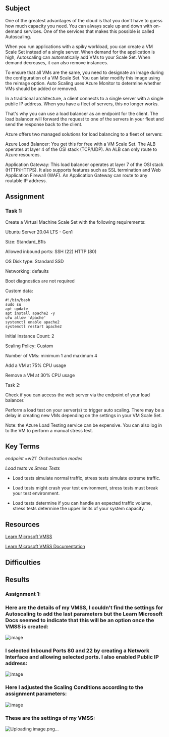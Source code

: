 ## Subject

One of the greatest advantages of the cloud is that you don't have to guess how much capacity you need. You can always scale up and down with on-demand services. One of the services that makes this possible is called Autoscaling.

When you run applications with a spiky workload, you can create a VM Scale Set instead of a single server. When demand for the application is high, Autoscaling can automatically add VMs to your Scale Set. When demand decreases, it can also remove instances.

To ensure that all VMs are the same, you need to designate an image during the configuration of a VM Scale Set. You can later modify this image using the reimage option. Auto Scaling uses Azure Monitor to determine whether VMs should be added or removed.

In a traditional architecture, a client connects to a single server with a single public IP address. When you have a fleet of servers, this no longer works. 

That's why you can use a load balancer as an endpoint for the client. The load balancer will forward the request to one of the servers in your fleet and send the response back to the client.

Azure offers two managed solutions for load balancing to a fleet of servers:

Azure Load Balancer: You get this for free with a VM Scale Set. The ALB operates at layer 4 of the OSI stack (TCP/UDP). An ALB can only route to Azure resources.

Application Gateway: This load balancer operates at layer 7 of the OSI stack (HTTP/HTTPS). It also supports features such as SSL termination and Web Application Firewall (WAF). An Application Gateway can route to any routable IP address.



## Assignment

###  Task 1:
Create a Virtual Machine Scale Set with the following requirements:

Ubuntu Server 20.04 LTS - Gen1

Size: Standard_B1ls

Allowed inbound ports:
SSH (22)
HTTP (80)

OS Disk type: Standard SSD

Networking: defaults

Boot diagnostics are not required

Custom data:

```
#!/bin/bash
sudo su
apt update
apt install apache2 -y
ufw allow 'Apache'
systemctl enable apache2
systemctl restart apache2
```

Initial Instance Count: 2

Scaling Policy: Custom

Number of VMs: minimum 1 and maximum 4

Add a VM at 75% CPU usage

Remove a VM at 30% CPU usage

 Task 2:
 
Check if you can access the web server via the endpoint of your load balancer.

Perform a load test on your server(s) to trigger auto scaling. There may be a delay in creating new VMs depending on the settings in your VM Scale Set. 

Note: the Azure Load Testing service can be expensive. You can also log in to the VM to perform a manual stress test.

##  Key Terms

*endpoint*
=w21`
*Orchestration modes*

*Load tests vs Stress Tests*

*  Load tests simulate normal traffic, stress tests simulate extreme traffic.

*  Load tests might crash your test environment, stress tests must break your test environment.

*  Load tests determine if you can handle an expected traffic volume, stress tests determine the upper limits of your system capacity.

##  Resources

[Learn Microsoft VMSS](https://azure.microsoft.com/en-us/products/virtual-machine-scale-sets/)

[Learn Microsoft VMSS Documentation](https://learn.microsoft.com/en-gb/azure/virtual-machine-scale-sets/)



##  Difficulties

##  Results

###  Assignment 1:

###  Here are the details of my VMSS, I couldn't find the settings for Autoscaling to add the last parameters but the Learn Microsoft Docs seemed to indicate that this will be an option once the VMSS is created:

![image](https://github.com/techgrounds/cloud-assignments-E28MS/assets/151161141/9a763601-df50-417a-97b1-dc9f09f1b334)


###  I selected Inbound Ports 80 and 22 by creating a Network Interface and allowing selected ports.  I also enabled Public IP address: 

![image](https://github.com/techgrounds/cloud-assignments-E28MS/assets/151161141/0f911d8a-bc86-406b-9b90-6ef5198ef4af)


###  Here I adjusted the Scaling Conditions according to the assignment parameters:

![image](https://github.com/techgrounds/cloud-assignments-E28MS/assets/151161141/c496e7e6-8712-4df9-942a-5b0ba980fd1b)


###  These are the settings of my VMSS:

![Uploading image.png…]()



